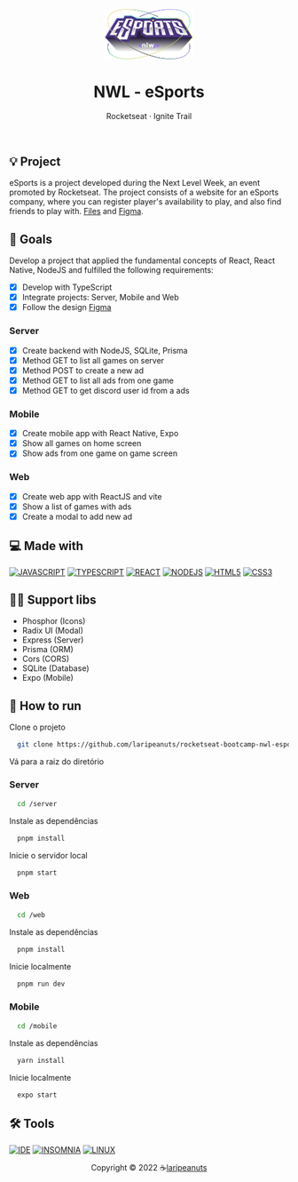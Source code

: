 <div align="center">

  <img src=".github/logo.png" alt="logo" width="160" height="auto" />
  <h1>NWL - eSports</h1>
  <p>
    Rocketseat · Ignite Trail
  </p>

<!-- Badges -->
<p>

</p>

<!-- <h4>
    <a href="https://raro-academy-videos.vercel.app/" target="_blank" >Demo</a>
  <span> · </span>
    <a href="https://github.com/laripeanuts/raro-academy-videos/issues/new">Reporte Bug</a>
  <span> · </span>
    <a href="https://github.com/laripeanuts/raro-academy-videos/pulls/">Request Feature</a>
</h4> -->
</div>

<br />

## 💡 Project

eSports is a project developed during the Next Level Week, an event promoted by Rocketseat. The project consists of a website for an eSports company, where you can register player's availability to play, and also find friends to play with. [Files](https://efficient-sloth-d85.notion.site/Ignite-18c1174738e54f1d8e742f794e210cd2) and [Figma](https://www.figma.com/proto/FWRSplMx3BaVsQCHNWR9rH/NLW-eSports-(Community)?node-id=0%3A1).

<!-- [Versão em português](./README-ptbr.md) -->

## 🎯 Goals

Develop a project that applied the fundamental concepts of React, React Native, NodeJS and fulfilled the following requirements:

- [x] Develop with TypeScript
- [x] Integrate projects: Server, Mobile and Web
- [x] Follow the design [Figma](https://www.figma.com/proto/FWRSplMx3BaVsQCHNWR9rH/NLW-eSports-(Community)?node-id=0%3A1)

### Server

- [x] Create backend with NodeJS, SQLite, Prisma
- [x] Method GET to list all games on server
- [x] Method POST to create a new ad
- [x] Method GET to list all ads from one game
- [x] Method GET to get discord user id from a ads

### Mobile

- [x] Create mobile app with React Native, Expo
- [x] Show all games on home screen
- [x] Show ads from one game on game screen

### Web

- [x] Create web app with ReactJS and vite
- [x] Show a list of games with ads
- [x] Create a modal to add new ad

<!-- ## 🥳 Web Application

<p align="left">
  <img src="./.github/tictactoe.gif" alt="start" width="250">
</p> -->

## 💻 Made with

[![JAVASCRIPT](https://img.shields.io/badge/JavaScript-F7DF1E?style=for-the-badge&logo=javascript&logoColor=black)](https://developer.mozilla.org/pt-BR/docs/Web/JavaScript)
[![TYPESCRIPT](https://img.shields.io/badge/TypeScript-007ACC?style=for-the-badge&logo=typescript&logoColor=white)](https://www.typescriptlang.org/)
[![REACT](https://img.shields.io/badge/React-61DAFB?style=for-the-badge&logo=react&logoColor=white)](https://pt-br.reactjs.org/)
[![NODEJS](https://img.shields.io/badge/NodeJS-44873D?style=for-the-badge&logo=nodejs&logoColor=white)](https://pt-br.reactjs.org/)
[![HTML5](https://img.shields.io/badge/HTML5-E34F26?style=for-the-badge&logo=html5&logoColor=white)](https://developer.mozilla.org/pt-BR/docs/Web/HTML)
[![CSS3](https://img.shields.io/badge/CSS3-1572B6?style=for-the-badge&logo=css3&logoColor=white)](https://developer.mozilla.org/pt-BR/docs/Web/CSS)

## 🦸‍♂️ Support libs

- Phosphor (Icons)
- Radix UI (Modal)
- Express (Server)
- Prisma (ORM)
- Cors (CORS)
- SQLite (Database)
- Expo (Mobile)

## 🚀 How to run

Clone o projeto

```bash
  git clone https://github.com/laripeanuts/rocketseat-bootcamp-nwl-esports.git
```

Vá para a raiz do diretório

### Server


```bash
  cd /server
```

Instale as dependências

```bash
  pnpm install
```

Inicie o servidor local

```bash
  pnpm start
```

### Web


```bash
  cd /web
```

Instale as dependências

```bash
  pnpm install
```

Inicie localmente

```bash
  pnpm run dev
```
### Mobile


```bash
  cd /mobile
```

Instale as dependências

```bash
  yarn install
```

Inicie localmente

```bash
  expo start
```
## 🛠️ Tools

[![IDE](https://img.shields.io/badge/Visual_studio_code-0078D4?style=for-the-badge&logo=visual%20studio%20code&logoColor=white)](https://code.visualstudio.com/)
[![INSOMNIA](https://img.shields.io/badge/Insomnia-4E56BF?style=for-the-badge&logo=insomnia&logoColor=white)](https://pop.system76.com/)
[![LINUX](https://img.shields.io/badge/Linux-000000?style=for-the-badge&logo=linux&logoColor=white)](https://pop.system76.com/)

<p align="center">Copyright © 2022 ☕<a href="https://github.com/laripeanuts">laripeanuts</a></p>
